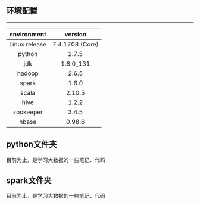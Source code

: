 ## 环境配置

----------
| environment | version |
|:-:|:-:|
| Linux	release | 7.4.1708 (Core) |
| python | 2.7.5 |
| jdk | 1.8.0_131 |
| hadoop | 2.6.5 |
| spark | 1.6.0 |
| scala | 2.10.5 |
| hive | 1.2.2 |
| zookeeper | 3.4.5 |
| hbase | 0.98.6 |

## python文件夹

目前为止，是学习大数据的一些笔记、代码

## spark文件夹

目前为止，是学习大数据的一些笔记、代码
